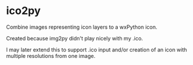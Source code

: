ico2py
======

Combine images representing icon layers to a wxPython icon.

Created because img2py didn't play nicely with my .ico.

I may later extend this to support .ico input and/or creation of an icon with multiple resolutions from one image.

